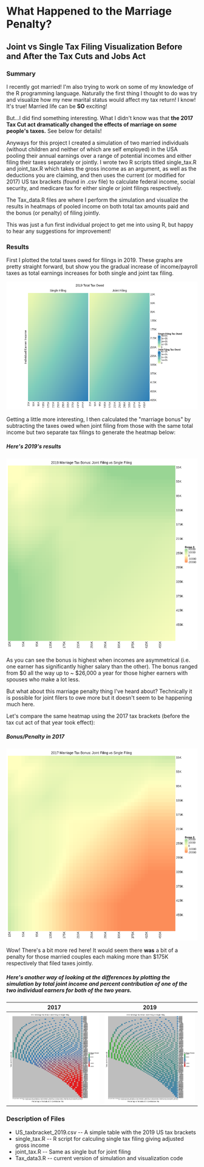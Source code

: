 # What Happened to the Marriage Penalty?
## Joint vs Single Tax Filing Visualization Before and After the Tax Cuts and Jobs Act

### Summary

I recently got married! I'm also trying to work on some of my knowledge of the R programming language. Naturally the first thing I thought to do was try and visualize how my new marital status would affect my tax return! I know! It's true! Married life can be **SO** exciting!

But...I did find something interesting. What I didn't know was that **the 2017 Tax Cut act dramatically changed the effects of marriage on _some_ people's taxes.** See below for details!

Anyways for this project I created a simulation of two married individuals (without children and neither of which are self employed) in the USA pooling their annual earnings over a range of potential incomes and either filing their taxes separately or jointly. I wrote two R scripts titled single_tax.R and joint_tax.R which takes the gross income as an argument, as well as the deductions you are claiming, and then uses the current (or modified for 2017) US tax brackets (found in .csv file) to calculate federal income, social security, and medicare tax for either single or joint filings respectively.

The Tax_data.R files are where I perform the simulation and visualize the results in heatmaps of pooled income on both total tax amounts paid and the bonus (or penalty) of filing jointly.

This was just a fun first individual project to get me into using R, but happy to hear any suggestions for improvement!

### Results

First I plotted the total taxes owed for filings in 2019. These graphs are pretty straight forward, but show you the gradual increase of income/payroll taxes as total earnings increases for both single and joint tax filing.

![2019 Total Tax Owed](https://raw.githubusercontent.com/jrose835/Joint_Tax_Project/master/Total_Tax_Owed_2019.png)

Getting a little more interesting, I then calculated the "marriage bonus" by subtracting the taxes owed when joint filing from those with the same total income but two separate tax filings to generate the heatmap below:

##### Here's 2019's results
![2019 Marriage Bonus Heatmap](https://raw.githubusercontent.com/jrose835/Joint_Tax_Project/master/htmp_bonus_2019.png)

As you can see the bonus is highest when incomes are asymmetrical (i.e. one earner has significantly higher salary than the other). The bonus ranged from $0 all the way up to ~ $26,000 a year for those higher earners with spouses who make a lot less.  

But what about this marriage penalty thing I've heard about? Technically it is possible for joint filers to owe more but it doesn't seem to be happening much here.

Let's compare the same heatmap using the 2017 tax brackets (before the tax cut act of that year took effect):

##### Bonus/Penalty in 2017

![2017 Marriage Bonus Heatmap](https://raw.githubusercontent.com/jrose835/Joint_Tax_Project/master/htmp_bonus_2017.png)

Wow! There's a bit more red here! It would seem there **was** a bit of a penalty for those married couples each making more than $175K respectively that filed taxes jointly.

##### Here's another way of looking at the differences by plotting the simulation by total joint income and percent contribution of one of the two individual earners for both of the two years.

| 2017 | 2019 |
| ----- | ----- |
| ![2017 Contribution Plot](https://raw.githubusercontent.com/jrose835/Joint_Tax_Project/master/ContributionPlot_2017.png) | ![2019 Contribution Plot](https://raw.githubusercontent.com/jrose835/Joint_Tax_Project/master/ContributionPlot_2019.png) |

### Description of Files
* US_taxbracket_2019.csv -- A simple table with the 2019 US tax brackets
* single_tax.R -- R script for calculing single tax filing giving adjusted gross income
* joint_tax.R -- Same as single but for joint filing
* Tax_data3.R -- current version of simulation and visualization code
